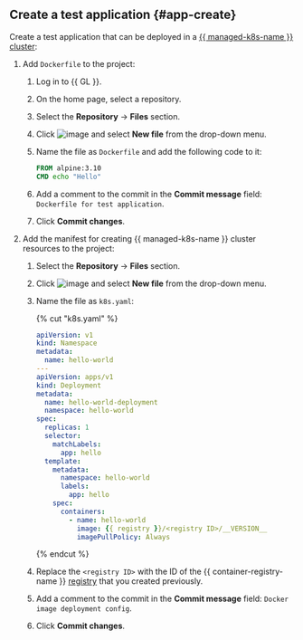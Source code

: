 ## Create a test application {#app-create}

Create a test application that can be deployed in a [{{ managed-k8s-name }} cluster](../../managed-kubernetes/concepts/index.md#kubernetes-cluster):
1. Add `Dockerfile` to the project:
   1. Log in to {{ GL }}.
   1. On the home page, select a repository.
   1. Select the **Repository** → **Files** section.
   1. Click ![image](../../_assets/plus.svg) and select **New file** from the drop-down menu.
   1. Name the file as `Dockerfile` and add the following code to it:

      ```Dockerfile
      FROM alpine:3.10
      CMD echo "Hello"
      ```

   1. Add a comment to the commit in the **Commit message** field: `Dockerfile for test application`.
   1. Click **Commit changes**.
1. Add the manifest for creating {{ managed-k8s-name }} cluster resources to the project:
   1. Select the **Repository** → **Files** section.
   1. Click ![image](../../_assets/plus.svg) and select **New file** from the drop-down menu.
   1. Name the file as `k8s.yaml`:

      {% cut "k8s.yaml" %}

      ```yaml
      apiVersion: v1
      kind: Namespace
      metadata:
        name: hello-world
      ---
      apiVersion: apps/v1
      kind: Deployment
      metadata:
        name: hello-world-deployment
        namespace: hello-world
      spec:
        replicas: 1
        selector:
          matchLabels:
            app: hello
        template:
          metadata:
            namespace: hello-world
            labels:
              app: hello
          spec:
            containers:
              - name: hello-world
                image: {{ registry }}/<registry ID>/__VERSION__
                imagePullPolicy: Always
      ```

      {% endcut %}

   1. Replace the `<registry ID>` with the ID of the {{ container-registry-name }} [registry](../../container-registry/concepts/registry.md) that you created previously.
   1. Add a comment to the commit in the **Commit message** field: `Docker image deployment config`.
   1. Click **Commit changes**.